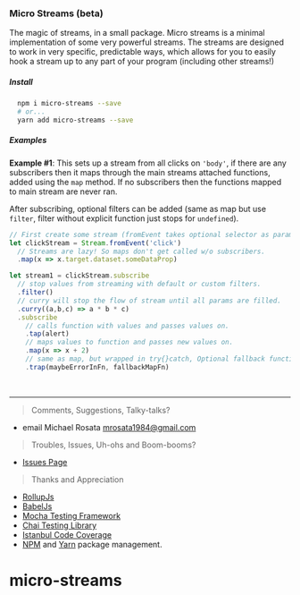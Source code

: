 ### Micro Streams (beta)

The magic of streams, in a small package. Micro streams is a minimal implementation of some very powerful streams. The streams are designed to work in very specific, predictable ways, which allows for you to easily hook a stream up to any part of your program (including other streams!)

##### Install
```bash
  npm i micro-streams --save
  # or...
  yarn add micro-streams --save
```

##### Examples

**Example #1**: 
  This sets up a stream from all clicks on `'body'`, if there are any subscribers then it maps through the main streams attached functions, added using the `map` method. If no subscribers then the functions mapped to main stream are never ran.
  
  After subscribing, optional filters can be added (same as map but use `filter`, filter without explicit function just stops for `undefined`).

```javascript
// First create some stream (fromEvent takes optional selector as param 2).
let clickStream = Stream.fromEvent('click')
  // Streams are lazy! So maps don't get called w/o subscribers.
  .map(x => x.target.dataset.someDataProp)

let stream1 = clickStream.subscribe
  // stop values from streaming with default or custom filters.
  .filter()
  // curry will stop the flow of stream until all params are filled.
  .curry((a,b,c) => a * b * c)
  .subscribe
    // calls function with values and passes values on.
    .tap(alert)
    // maps values to function and passes new values on.
    .map(x => x + 2)
    // same as map, but wrapped in try{}catch, Optional fallback function.
    .trap(maybeErrorInFn, fallbackMapFn)
```

&nbsp;

------
> Comments, Suggestions, Talky-talks?
  - email Michael Rosata [mrosata1984@gmail.com](mrosata1984@gmail.com)

> Troubles, Issues, Uh-ohs and Boom-booms?
  - [Issues Page](https://github.com/mrosata/micro-streams/issues)
  
> Thanks and Appreciation
 - [RollupJs](http://rollupjs.org/)
 - [BabelJs](https://babeljs.io/)
 - [Mocha Testing Framework](https://mochajs.org/)
 - [Chai Testing Library](http://chaijs.com/)
 - [Istanbul Code Coverage](https://github.com/gotwarlost/istanbul)
 - [NPM](https://www.npmjs.com/) and [Yarn](https://yarnpkg.com/) package management.
# micro-streams

